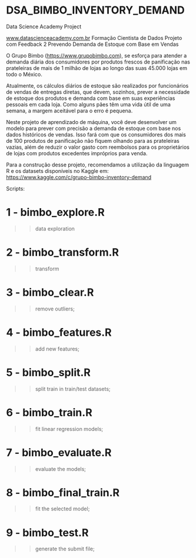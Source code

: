 # DSA_BIMBO_INVENTORY_DEMAND
 Data Science Academy Project

www.datascienceacademy.com.br
Formação Cientista de Dados
Projeto com Feedback 2
Prevendo Demanda de Estoque com Base em Vendas

O Grupo Bimbo (https://www.grupobimbo.com), se esforça para atender a demanda diária dos consumidores por produtos frescos de panificação nas
prateleiras de mais de 1 milhão de lojas ao longo das suas 45.000 lojas em todo o México.

Atualmente, os cálculos diários de estoque são realizados por funcionários de vendas de entregas diretas, que devem, sozinhos, prever a necessidade de
estoque dos produtos e demanda com base em suas experiências pessoais em cada loja. Como alguns pães têm uma vida útil de uma semana, a margem
aceitável para o erro é pequena.

Neste projeto de aprendizado de máquina, você deve desenvolver um modelo para prever com precisão a demanda de estoque com base nos dados
históricos de vendas. Isso fará com que os consumidores dos mais de 100 produtos de panificação não fiquem olhando para as prateleiras vazias, além de
reduzir o valor gasto com reembolsos para os proprietários de lojas com produtos excedentes impróprios para venda.

Para a construção desse projeto, recomendamos a utilização da linguagem R e os datasets disponíveis no Kaggle em: https://www.kaggle.com/c/grupo-bimbo-inventory-demand

Scripts:

# 1 - bimbo_explore.R
>> data exploration

# 2 - bimbo_transform.R
>> transform

# 3 - bimbo_clear.R
>> remove outliers;

# 4 - bimbo_features.R
>> add new features;

# 5 - bimbo_split.R
>> split train in train/test datasets;

# 6 - bimbo_train.R
>> fit linear regression models;

# 7 - bimbo_evaluate.R
>> evaluate the models;

# 8 - bimbo_final_train.R
>> fit the selected model;

# 9 - bimbo_test.R
>> generate the submit file;
